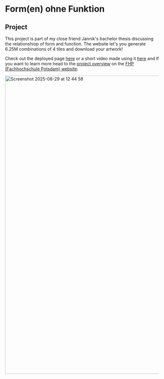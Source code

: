 # Form(en) ohne Funktion

## Project

This project is part of my close friend Jannik's bachelor thesis discussing the relationshiop of form and function.
The website let's you generate 6.25M combinations of 4 tiles and download your artwork!

Check out the deployed page [here](https://fohnef.xyz/) or a short video made using it [here](https://vimeo.com/1052954613) and If you want to learn more head to the [project overview](https://fhp.incom.org/project/29790) on the [FHP (Fachhochschule Potsdam) website](https://fhp.incom.org/).

<img width="1624" height="978" alt="Screenshot 2025-08-29 at 12 44 58" src="https://github.com/user-attachments/assets/c5f4c13d-9539-40d9-8e5e-04a9e6fe4182" />

